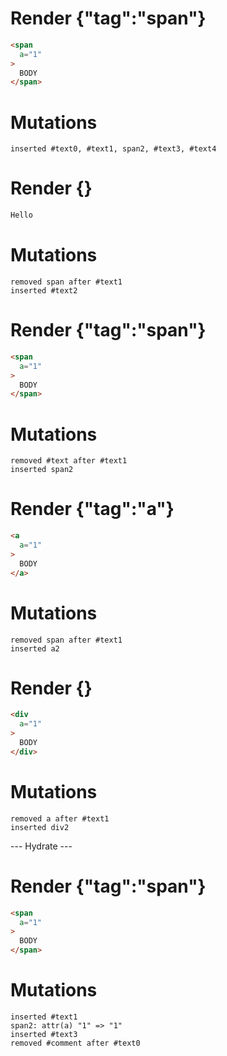 # Render {"tag":"span"}
```html
<span
  a="1"
>
  BODY
</span>
```

# Mutations
```
inserted #text0, #text1, span2, #text3, #text4
```


# Render {}
```html
Hello
```

# Mutations
```
removed span after #text1
inserted #text2
```


# Render {"tag":"span"}
```html
<span
  a="1"
>
  BODY
</span>
```

# Mutations
```
removed #text after #text1
inserted span2
```


# Render {"tag":"a"}
```html
<a
  a="1"
>
  BODY
</a>
```

# Mutations
```
removed span after #text1
inserted a2
```


# Render {}
```html
<div
  a="1"
>
  BODY
</div>
```

# Mutations
```
removed a after #text1
inserted div2
```


--- Hydrate ---
# Render {"tag":"span"}
```html
<span
  a="1"
>
  BODY
</span>
```

# Mutations
```
inserted #text1
span2: attr(a) "1" => "1"
inserted #text3
removed #comment after #text0
```